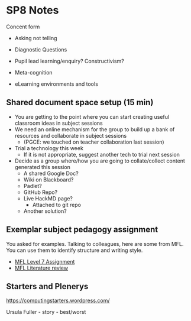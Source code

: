 SP8 Notes
=========

Concent form

* Asking not telling

* Diagnostic Questions
* Pupil lead learning/enquiry? Constructivism?
    
* Meta-cognition
* eLearning environments and tools


Shared document space setup (15 min)
------------------------------------

* You are getting to the point where you can start creating useful classroom ideas in subject sessions
* We need an online mechanism for the group to build up a bank of resources and collaborate in subject sessions
    * (PGCE: we touched on teacher collaboration last session)
* Trial a technology this week
    * If it is not appropriate, suggest another tech to trial next session
* Decide as a group where/how you are going to collate/collect content generated this session
    * A shared Google Doc?
    * Wiki on Blackboard?
    * Padlet?
    * GitHub Repo? 
    * Live HackMD page?
        * Attached to git repo
    * Another solution?



Exemplar subject pedagogy assignment
------------------------------------

You asked for examples. Talking to colleagues, here are some from MFL. You can use them to identify structure and writing style.

* [MFL Level 7 Assignment](https://learn.canterbury.ac.uk/bbcswebdav/pid-2706664-dt-content-rid-4037340_1/xid-4037340_1)
* [MFL Literature review](https://learn.canterbury.ac.uk/bbcswebdav/pid-2706664-dt-content-rid-4037341_1/xid-4037341_1)








Starters and Plenerys
---------------------

https://computingstarters.wordpress.com/


Ursula Fuller - story - best/worst